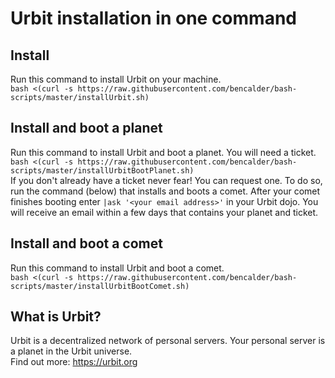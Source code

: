 # Urbit installation in one command

## Install
Run this command to install Urbit on your machine.  
`bash <(curl -s https://raw.githubusercontent.com/bencalder/bash-scripts/master/installUrbit.sh)`  


## Install and boot a planet
Run this command to install Urbit and boot a planet. You will need a ticket.  
`bash <(curl -s https://raw.githubusercontent.com/bencalder/bash-scripts/master/installUrbitBootPlanet.sh)`  
If you don't already have a ticket never fear! You can request one. To do so, run the  command (below) that installs and boots a comet. After your comet finishes booting enter `|ask '<your email address>'` in your Urbit dojo. You will receive an email within a few days that contains your planet and ticket.  


## Install and boot a comet
Run this command to install Urbit and boot a comet.  
`bash <(curl -s https://raw.githubusercontent.com/bencalder/bash-scripts/master/installUrbitBootComet.sh)`  

## What is Urbit?
Urbit is a decentralized network of personal servers. Your personal server is a planet in the Urbit universe.  
Find out more: https://urbit.org  